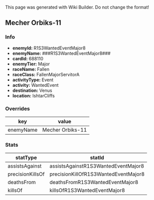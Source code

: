 <span class="wiki-builder">This page was generated with Wiki Builder. Do not change the format!</span>

## Mecher Orbiks-11
### Info
* **enemyId:** R1S3WantedEventMajor8
* **enemyName:** ###R1S3WantedEventMajor8###
* **cardId:** 688110
* **enemyTier:** Major
* **raceName:** Fallen
* **raceClass:** FallenMajorServitorA
* **activityType:** Event
* **activity:** WantedEvent
* **destination:** Venus
* **location:** IshtarCliffs

### Overrides
key | value
--- | -----
enemyName | Mecher Orbiks-11

### Stats
statType | statId
-------- | ------
assistsAgainst | assistsAgainstR1S3WantedEventMajor8
precisionKillsOf | precisionKillOfR1S3WantedEventMajor8
deathsFrom | deathsFromR1S3WantedEventMajor8
killsOf | killsOfR1S3WantedEventMajor8

